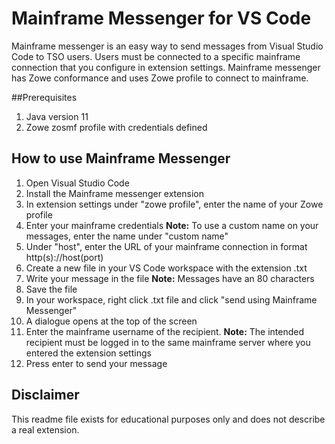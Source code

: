 # Mainframe Messenger for VS Code

Mainframe messenger is an easy way to send messages from Visual Studio Code to TSO users. Users must be connected to a specific mainframe connection that you configure in extension settings. Mainframe messenger has Zowe conformance and uses Zowe profile to connect to mainframe.

##Prerequisites

1. Java version 11
2. Zowe zosmf profile with credentials defined

## How to use Mainframe Messenger

1. Open Visual Studio Code
2. Install the Mainframe messenger extension
3. In extension settings under "zowe profile", enter the name of your Zowe profile 
4. Enter your mainframe credentials
**Note:** To use a custom name on your messages, enter the name under "custom name"
5. Under "host", enter the URL of your mainframe connection in format http(s)://host(port)
8. Create a new file in your VS Code workspace with the extension .txt
9. Write your message in the file 
**Note:** Messages have an 80 characters
10. Save the file
11. In your workspace, right click .txt file and click "send using Mainframe Messenger"
12. A dialogue opens at the top of the screen
13. Enter the mainframe username of the recipient.
**Note:** The intended recipient must be logged in to the same mainframe server where you entered the extension settings
14. Press enter to send your message

## Disclaimer

This readme file exists for educational purposes only and does not describe a real extension.

